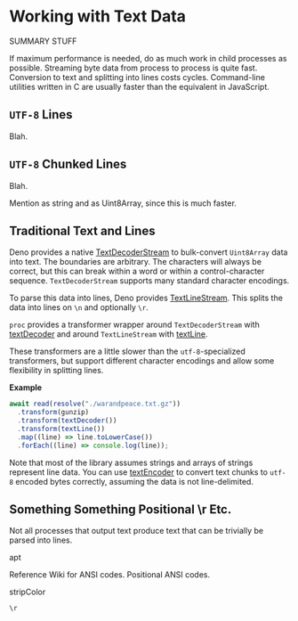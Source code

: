 # Working with Text Data

SUMMARY STUFF

If maximum performance is needed, do as much work in child processes as possible. Streaming byte data from process to process is quite fast. Conversion to text and splitting into lines costs cycles. Command-line utilities written in C are usually faster than the equivalent in JavaScript. 

## `UTF-8` Lines

Blah.

## `UTF-8` Chunked Lines

Blah.

Mention as string and as Uint8Array, since this is much faster.

## Traditional Text and Lines

Deno provides a native
[TextDecoderStream](https://deno.land/api?s=TextDecoderStream) to bulk-convert
`Uint8Array` data into text. The boundaries are arbitrary. The characters will
always be correct, but this can break within a word or within a
control-character sequence. `TextDecoderStream` supports many standard character
encodings.

To parse this data into lines, Deno provides
[TextLineStream](https://deno.land/std/streams/mod.ts?s=TextLineStream). This
splits the data into lines on `\n` and optionally `\r`.

`proc` provides a transformer wrapper around `TextDecoderStream` with
[textDecoder](https://deno.land/x/proc@{{gitv}}/mod3.ts?s=textDecoder) and
around `TextLineStream` with
[textLine](https://deno.land/x/proc@{{gitv}}/mod3.ts?s=textLine).

These transformers are a little slower than the `utf-8`-specialized
transformers, but support different character encodings and allow some
flexibility in splitting lines.

**Example**

```typescript
await read(resolve("./warandpeace.txt.gz"))
  .transform(gunzip)
  .transform(textDecoder())
  .transform(textLine())
  .map((line) => line.toLowerCase())
  .forEach((line) => console.log(line));
```

Note that most of the library assumes strings and arrays of strings represent
line data. You can use
[textEncoder](https://deno.land/x/proc@{{gitv}}/mod3.ts?s=textEncoder) to
convert text chunks to `utf-8` encoded bytes correctly, assuming the data is not
line-delimited.

## Something Something Positional \r Etc.

Not all processes that output text produce text that can be trivially be parsed
into lines.

apt

Reference Wiki for ANSI codes. Positional ANSI codes.

stripColor

`\r`

